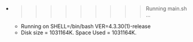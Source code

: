 * >>>>>>>>> Running main.sh ...
  * Running on SHELL=/bin/bash VER=4.3.30(1)-release
  * Disk size = 1031164K. Space Used = 1031164K.
